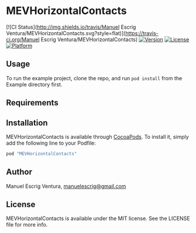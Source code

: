 # MEVHorizontalContacts

[![CI Status](http://img.shields.io/travis/Manuel Escrig Ventura/MEVHorizontalContacts.svg?style=flat)](https://travis-ci.org/Manuel Escrig Ventura/MEVHorizontalContacts)
[![Version](https://img.shields.io/cocoapods/v/MEVHorizontalContacts.svg?style=flat)](http://cocoapods.org/pods/MEVHorizontalContacts)
[![License](https://img.shields.io/cocoapods/l/MEVHorizontalContacts.svg?style=flat)](http://cocoapods.org/pods/MEVHorizontalContacts)
[![Platform](https://img.shields.io/cocoapods/p/MEVHorizontalContacts.svg?style=flat)](http://cocoapods.org/pods/MEVHorizontalContacts)

## Usage

To run the example project, clone the repo, and run `pod install` from the Example directory first.

## Requirements

## Installation

MEVHorizontalContacts is available through [CocoaPods](http://cocoapods.org). To install
it, simply add the following line to your Podfile:

```ruby
pod "MEVHorizontalContacts"
```

## Author

Manuel Escrig Ventura, manuelescrig@gmail.com

## License

MEVHorizontalContacts is available under the MIT license. See the LICENSE file for more info.
